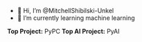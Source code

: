 - 👋 Hi, I’m @MitchellShibilski-Unkel
- 🌱 I’m currently learning machine learning

**Top Project:** PyPC
**Top AI Project:** PyAI
